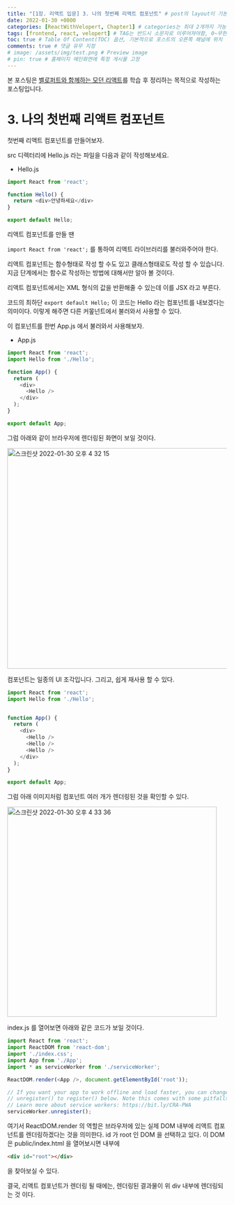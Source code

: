 ```yaml
---
title: "[1장. 리액트 입문] 3. 나의 첫번째 리액트 컴포넌트" # post의 layout이 기본적으로 post로 설정되어있어서 Front Matter에 따로 layout변수를 만들어 주지 않아도 됨
date: 2022-01-30 +0800
categories: [ReactWithVelopert, Chapter1] # categories는 최대 2개까지 가능
tags: [frontend, react, velopert] # TAG는 반드시 소문자로 이루어져야함, 0~무한개까지 지정 가능
toc: true # Table Of Content(TOC) 옵션, 기본적으로 포스트의 오른쪽 패널에 위치
comments: true # 댓글 유무 지정
# image: /assets/img/test.png # Preview image
# pin: true # 홈페이지 메인화면에 특정 게시물 고정
---
```


본 포스팅은 [벨로퍼트와 함께하는 모던 리액트](https://react.vlpt.us/)를 학습 후 정리하는 목적으로 작성하는 포스팅입니다.

# 3. 나의 첫번째 리액트 컴포넌트
첫번째 리액트 컴포넌트를 만들어보자.

src 디렉터리에 Hello.js 라는 파일을 다음과 같이 작성해보세요.

- Hello.js

```javascript
import React from 'react';

function Hello() {
  return <div>안녕하세요</div>
}

export default Hello;
```

리액트 컴포넌트를 만들 땐

`import React from 'react';`
를 통하여 리액트 라이브러리를 불러와주어야 한다.

리액트 컴포넌트는 함수형태로 작성 할 수도 있고 클래스형태로도 작성 할 수 있습니다. 지금 단계에서는 함수로 작성하는 방법에 대해서만 알아 볼 것이다.

리액트 컴포넌트에서는 XML 형식의 값을 반환해줄 수 있는데 이를 JSX 라고 부른다.

코드의 최하단 `export default Hello;` 이 코드는 Hello 라는 컴포넌트를 내보겠다는 의미이다. 이렇게 해주면 다른 커뫂넌트에서 불러와서 사용할 수 있다.

이 컴포넌트를 한번 App.js 에서 불러와서 사용해보자.

- App.js

```javascript
import React from 'react';
import Hello from './Hello';

function App() {
  return (
    <div>
      <Hello />
    </div>
  );
}

export default App;
```

그럼 아래와 같이 브라우저에 렌더링된 화면이 보일 것이다.

<img width="505" alt="스크린샷 2022-01-30 오후 4 32 15" src="https://user-images.githubusercontent.com/44339530/151690866-0c9c7a5b-e14c-494e-bcae-d8474df59884.png">

컴포넌트는 일종의 UI 조각입니다. 그리고, 쉽게 재사용 할 수 있다.

```javascript
import React from 'react';
import Hello from './Hello';


function App() {
  return (
    <div>
      <Hello />
      <Hello />
      <Hello />
    </div>
  );
}

export default App;
```

그럼 아래 이미지처럼 컴포넌트 여러 개가 렌더링된 것을 확인할 수 있다.

<img width="481" alt="스크린샷 2022-01-30 오후 4 33 36" src="https://user-images.githubusercontent.com/44339530/151690891-2dd7cb13-13f7-45e3-bd2c-41907378d241.png">

index.js 를 열어보면 아래와 같은 코드가 보일 것이다.

```javascript
import React from 'react';
import ReactDOM from 'react-dom';
import './index.css';
import App from './App';
import * as serviceWorker from './serviceWorker';

ReactDOM.render(<App />, document.getElementById('root'));

// If you want your app to work offline and load faster, you can change
// unregister() to register() below. Note this comes with some pitfalls.
// Learn more about service workers: https://bit.ly/CRA-PWA
serviceWorker.unregister();
```

여기서 ReactDOM.render 의 역할은 브라우저에 있는 실제 DOM 내부에 리액트 컴포넌트를 렌더링하겠다는 것을 의미한다. id 가 root 인 DOM 을 선택하고 있다. 이 DOM은 public/index.html 을 열어보시면 내부에

```html
<div id="root"></div>
```

을 찾아보실 수 있다.

결국, 리액트 컴포넌트가 렌더링 될 때에는, 렌더링된 결과물이 위 div 내부에 렌더링되는 것 이다.